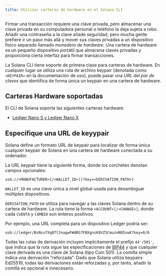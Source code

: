 ```yaml
---
title: Utilizar carteras de hardware en el Solana CLI
---
```


Firmar una transacción requiere una clave privada, pero almacenar una clave privada en su computadora personal o teléfono la deja sujeta a robo. Añadir una contraseña a la clave añade seguridad, pero mucha gente prefiere ir un paso más allá y mover sus claves privadas a un dispositivo físico separado llamado _monedero de hardware_. Una cartera de hardware es un pequeño dispositivo portátil que almacena claves privadas y proporciona cierta interfaz para firmar transacciones.

La Solana CLI tiene soporte de primera clase para carteras de hardware. En cualquier lugar se utiliza una ruta de archivo keypair (denotada como `<KEYPAIR>` en la documentación de uso), puede pasar una _URL del par de claves_ que identifica de forma única un keypair en una cartera de hardware.

## Carteras Hardware soportadas

El CLI de Solana soporta las siguientes carteras hardware:

- [Ledger Nano S y Ledger Nano X](hardware-wallets/ledger.md)

## Especifique una URL de keyypair

Solana define un formato URL de keypair para localizar de forma única cualquier keypair de Solana en una cartera de hardware conectada a su ordenador.

La URL keypair tiene la siguiente forma, donde los corchetes denotan campos opcionales:

```text
usb://<MANUFACTURER>[/<WALLET_ID>][?key=<DERIVATION_PATH>]
```

`WALLET_ID` es una clave única a nivel global usada para desambiguar múltiples dispositivos.

`DERVIATION_PATH` se utiliza para navegar a las claves Solana dentro de su cartera de hardware. La ruta tiene la forma `<ACCOUNT>[/<CHANGE>]`, donde cada `CUENTA` y `CAMBIO` son enteros positivos.

Por ejemplo, una URL completa para un dispositivo Ledger podría ser:

```text
usb://ledger/BsNsvfXqQTtJnagwFWdBS7FBXgnsK8VZ5CmuznN85swK?key=0/0
```

Todas las rutas de derivación incluyen implícitamente el prefijo `44'/501'`, que indica que la ruta sigue las especificaciones de [BIP44](https://github.com/bitcoin/bips/blob/master/bip0044.mediawiki) y que cualquier clave derivada es una clave de Solana (tipo Coin 501). La comilla simple indica una derivación "reforzada". Dado que Solana utiliza keypairs Ed25519, todas las derivaciones están reforzadas y, por tanto, añadir la comilla es opcional e innecesario.
